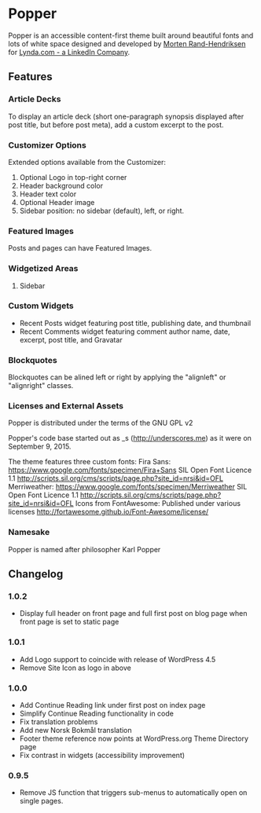 # Popper
Popper is an accessible content-first theme built around beautiful fonts and lots of white space designed and developed by [Morten Rand-Hendriksen](http://mor10.com) for [Lynda.com - a LinkedIn Company](http://lynda.com/mor10).

## Features

### Article Decks
To display an article deck (short one-paragraph synopsis displayed after post title, but before post meta), add a custom excerpt to the post.

### Customizer Options
Extended options available from the Customizer:

1. Optional Logo in top-right corner
2. Header background color
3. Header text color
4. Optional Header image
5. Sidebar position: no sidebar (default), left, or right.

### Featured Images
Posts and pages can have Featured Images.

### Widgetized Areas
1. Sidebar

### Custom Widgets
- Recent Posts widget featuring post title, publishing date, and thumbnail
- Recent Comments widget featuring comment author name, date, excerpt, post title, and Gravatar

### Blockquotes
Blockquotes can be alined left or right by applying the "alignleft" or "alignright" classes.

### Licenses and External Assets
Popper is distributed under the terms of the GNU GPL v2

Popper's code base started out as _s (http://underscores.me) as it were on September 9, 2015.

The theme features three custom fonts:
Fira Sans: https://www.google.com/fonts/specimen/Fira+Sans SIL Open Font Licence 1.1 http://scripts.sil.org/cms/scripts/page.php?site_id=nrsi&id=OFL
Merriweather: https://www.google.com/fonts/specimen/Merriweather SIL Open Font Licence 1.1 http://scripts.sil.org/cms/scripts/page.php?site_id=nrsi&id=OFL
Icons from FontAwesome: Published under various licenses http://fortawesome.github.io/Font-Awesome/license/

### Namesake
Popper is named after philosopher Karl Popper

## Changelog

### 1.0.2
- Display full header on front page and full first post on blog page when front page is set to static page

### 1.0.1
- Add Logo support to coincide with release of WordPress 4.5
- Remove Site Icon as logo in above

### 1.0.0
- Add Continue Reading link under first post on index page
- Simplify Continue Reading functionality in code
- Fix translation problems
- Add new Norsk Bokmål translation
- Footer theme reference now points at WordPress.org Theme Directory page
- Fix contrast in widgets (accessibility improvement)

### 0.9.5
- Remove JS function that triggers sub-menus to automatically open on single pages.
